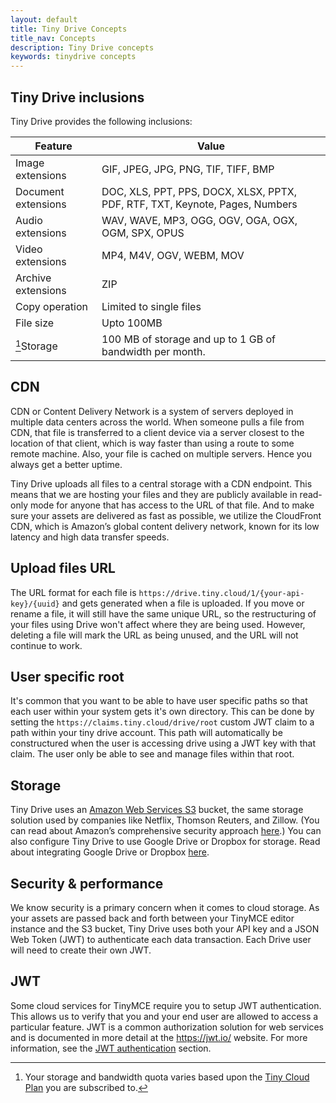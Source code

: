 ```yaml
---
layout: default
title: Tiny Drive Concepts
title_nav: Concepts
description: Tiny Drive concepts
keywords: tinydrive concepts
---
```


## Tiny Drive inclusions

Tiny Drive provides the following inclusions:

| Feature | Value |
| ------- | ----- |
| Image extensions | GIF, JPEG, JPG, PNG, TIF, TIFF, BMP |
| Document extensions | DOC, XLS, PPT, PPS, DOCX, XLSX, PPTX, PDF, RTF, TXT, Keynote, Pages, Numbers |
| Audio extensions | WAV, WAVE, MP3, OGG, OGV, OGA, OGX, OGM, SPX, OPUS |
| Video extensions | MP4, M4V, OGV, WEBM, MOV |
| Archive extensions | ZIP |
| Copy operation | Limited to single files |
| File size | Upto 100MB |
| [^1]Storage | 100 MB of storage and up to 1 GB of bandwidth per month. |

[^1]: Your storage and bandwidth quota varies based upon the [Tiny Cloud Plan](https://www.tiny.cloud/pricing/) you are subscribed to.

## CDN

CDN or Content Delivery Network is a system of servers deployed in multiple data centers across the world. When someone pulls a file from CDN, that file is transferred to a client device via a server closest to the location of that client, which is way faster than using a route to some remote machine. Also, your file is cached on multiple servers. Hence you always get a better uptime.

Tiny Drive uploads all files to a central storage with a CDN endpoint. This means that we are hosting your files and they are publicly available in read-only mode for anyone that has access to the URL of that file. And to make sure your assets are delivered as fast as possible, we utilize the CloudFront CDN, which is Amazon’s global content delivery network, known for its low latency and high data transfer speeds.

## Upload files URL

The URL format for each file is `https://drive.tiny.cloud/1/{your-api-key}/{uuid}` and gets generated when a file is uploaded.
If you move or rename a file, it will still have the same unique URL, so the restructuring of your files using Drive won't affect where they are being used. However, deleting a file will mark the URL as being unused, and the URL will not continue to work.

## User specific root

It's common that you want to be able to have user specific paths so that each user within your system gets it's own directory. This can be done by setting the `https://claims.tiny.cloud/drive/root` custom JWT claim to a path within your tiny drive account. This path will automatically be constructured when the user is accessing drive using a JWT key with that claim. The user only be able to see and manage files within that root.

## Storage

Tiny Drive uses an [Amazon Web Services S3](https://aws.amazon.com/s3/) bucket, the same storage solution used by companies like Netflix, Thomson Reuters, and Zillow. (You can read about Amazon’s comprehensive security approach [here](https://aws.amazon.com/security/).)
You can also configure Tiny Drive to use Google Drive or Dropbox for storage. Read about integrating Google Drive or Dropbox [here]({{site.baseurl}}/tinydrive/integrations).

## Security & performance

We know security is a primary concern when it comes to cloud storage. As your assets are passed back and forth between your TinyMCE editor instance and the S3 bucket, Tiny Drive uses both your API key and a JSON Web Token (JWT) to authenticate each data transaction. Each Drive user will need to create their own JWT.

## JWT

Some cloud services for TinyMCE require you to setup JWT authentication. This allows us to verify that you and your end user are allowed to access a particular feature. JWT is a common authorization solution for web services and is documented in more detail at the https://jwt.io/ website. For more information, see the [JWT authentication]({{site.baseurl}}/tinydrive/introduction/jwt-authentication/) section.


